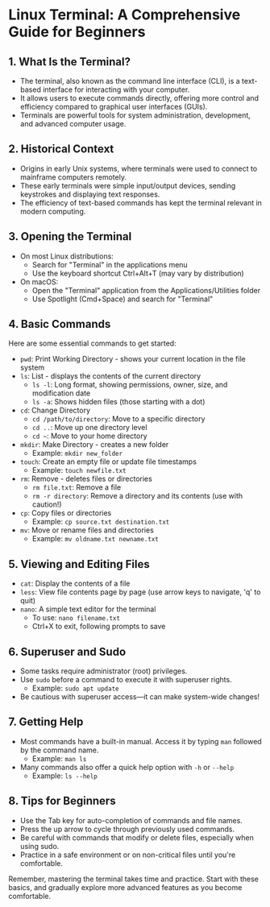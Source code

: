# Linux Terminal: A Comprehensive Guide for Beginners

## 1. What Is the Terminal?

- The terminal, also known as the command line interface (CLI), is a text-based interface for interacting with your computer.
- It allows users to execute commands directly, offering more control and efficiency compared to graphical user interfaces (GUIs).
- Terminals are powerful tools for system administration, development, and advanced computer usage.

## 2. Historical Context

- Origins in early Unix systems, where terminals were used to connect to mainframe computers remotely.
- These early terminals were simple input/output devices, sending keystrokes and displaying text responses.
- The efficiency of text-based commands has kept the terminal relevant in modern computing.

## 3. Opening the Terminal

- On most Linux distributions:
  - Search for "Terminal" in the applications menu
  - Use the keyboard shortcut Ctrl+Alt+T (may vary by distribution)
- On macOS:
  - Open the "Terminal" application from the Applications/Utilities folder
  - Use Spotlight (Cmd+Space) and search for "Terminal"

## 4. Basic Commands

Here are some essential commands to get started:

- `pwd`: Print Working Directory - shows your current location in the file system
- `ls`: List - displays the contents of the current directory
  - `ls -l`: Long format, showing permissions, owner, size, and modification date
  - `ls -a`: Shows hidden files (those starting with a dot)
- `cd`: Change Directory
  - `cd /path/to/directory`: Move to a specific directory
  - `cd ..`: Move up one directory level
  - `cd ~`: Move to your home directory
- `mkdir`: Make Directory - creates a new folder
  - Example: `mkdir new_folder`
- `touch`: Create an empty file or update file timestamps
  - Example: `touch newfile.txt`
- `rm`: Remove - deletes files or directories
  - `rm file.txt`: Remove a file
  - `rm -r directory`: Remove a directory and its contents (use with caution!)
- `cp`: Copy files or directories
  - Example: `cp source.txt destination.txt`
- `mv`: Move or rename files and directories
  - Example: `mv oldname.txt newname.txt`

## 5. Viewing and Editing Files

- `cat`: Display the contents of a file
- `less`: View file contents page by page (use arrow keys to navigate, 'q' to quit)
- `nano`: A simple text editor for the terminal
  - To use: `nano filename.txt`
  - Ctrl+X to exit, following prompts to save

## 6. Superuser and Sudo

- Some tasks require administrator (root) privileges.
- Use `sudo` before a command to execute it with superuser rights.
  - Example: `sudo apt update`
- Be cautious with superuser access—it can make system-wide changes!

## 7. Getting Help

- Most commands have a built-in manual. Access it by typing `man` followed by the command name.
  - Example: `man ls`
- Many commands also offer a quick help option with `-h` or `--help`
  - Example: `ls --help`

## 8. Tips for Beginners

- Use the Tab key for auto-completion of commands and file names.
- Press the up arrow to cycle through previously used commands.
- Be careful with commands that modify or delete files, especially when using sudo.
- Practice in a safe environment or on non-critical files until you're comfortable.

Remember, mastering the terminal takes time and practice. Start with these basics, and gradually explore more advanced features as you become comfortable.